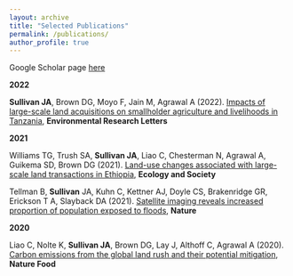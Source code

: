 ```yaml
---
layout: archive
title: "Selected Publications"
permalink: /publications/
author_profile: true
---
```


Google Scholar page <a href='https://scholar.google.ch/citations?user=5aU5eEAAAAAJ&hl=en' target="_blank">here</a>

<b>2022</b>

<b>Sullivan JA</b>, Brown DG, Moyo F, Jain M, Agrawal A (2022). <a href='https://doi.org/10.1088/1748-9326/ac8067' target="_blank">Impacts of large-scale land acquisitions on smallholder agriculture and livelihoods in Tanzania</a>, <b>Environmental Research Letters</b>

 <b>2021</b>

Williams TG, Trush SA, <b>Sullivan JA</b>, Liao C, Chesterman N, Agrawal A, Guikema SD, Brown DG (2021). <a href='https://doi.org/10.5751/ES-12825-260434' target="_blank"> Land-use changes associated with large-scale land transactions in Ethiopia</a>, <b>Ecology and Society</b> 

Tellman B, <b>Sullivan</b> JA, Kuhn C, Kettner AJ, Doyle CS, Brakenridge GR, Erickson T A, Slayback DA (2021). <a href='https://doi.org/https://doi.org/10.1038/s41586-021-03695-w' target="_blank"> Satellite imaging reveals increased proportion of population exposed to floods</a>, <b>Nature</b>

 <b>2020</b>
  
Liao C, Nolte K, **Sullivan JA**, Brown DG, Lay J, Althoff C, Agrawal A (2020). [Carbon emissions from the global land rush and their potential mitigation](https://doi.org/10.1038/s43016-020-00215-3), **Nature Food** 


